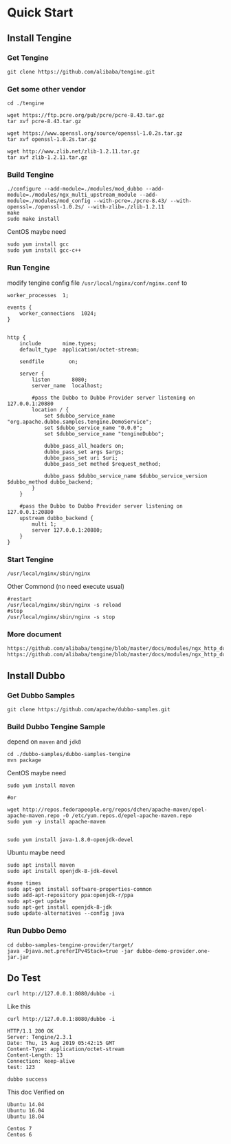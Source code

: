 # Quick Start

## Install Tengine

### Get Tengine
```
git clone https://github.com/alibaba/tengine.git
```
### Get some other vendor
```
cd ./tengine

wget https://ftp.pcre.org/pub/pcre/pcre-8.43.tar.gz
tar xvf pcre-8.43.tar.gz

wget https://www.openssl.org/source/openssl-1.0.2s.tar.gz
tar xvf openssl-1.0.2s.tar.gz

wget http://www.zlib.net/zlib-1.2.11.tar.gz
tar xvf zlib-1.2.11.tar.gz
```

### Build Tengine
```
./configure --add-module=./modules/mod_dubbo --add-module=./modules/ngx_multi_upstream_module --add-module=./modules/mod_config --with-pcre=./pcre-8.43/ --with-openssl=./openssl-1.0.2s/ --with-zlib=./zlib-1.2.11
make
sudo make install
```

CentOS maybe need
```
sudo yum install gcc
sudo yum install gcc-c++
```

### Run Tengine

modify tengine config file ```/usr/local/nginx/conf/nginx.conf``` to 

```
worker_processes  1;

events {
    worker_connections  1024;
}


http {
    include       mime.types;
    default_type  application/octet-stream;

    sendfile        on;

    server {
        listen       8080;
        server_name  localhost;
        
        #pass the Dubbo to Dubbo Provider server listening on 127.0.0.1:20880
        location / {
            set $dubbo_service_name "org.apache.dubbo.samples.tengine.DemoService";
            set $dubbo_service_name "0.0.0";
            set $dubbo_service_name "tengineDubbo";

            dubbo_pass_all_headers on;
            dubbo_pass_set args $args;
            dubbo_pass_set uri $uri;
            dubbo_pass_set method $request_method;
        
            dubbo_pass $dubbo_service_name $dubbo_service_version $dubbo_method dubbo_backend;
        }
    }

    #pass the Dubbo to Dubbo Provider server listening on 127.0.0.1:20880
    upstream dubbo_backend {
        multi 1;
        server 127.0.0.1:20880;
    }
}
```

### Start Tengine

```
/usr/local/nginx/sbin/nginx
```

Other Commond (no need execute usual)
```
#restart
/usr/local/nginx/sbin/nginx -s reload
#stop
/usr/local/nginx/sbin/nginx -s stop
```

### More document
```
https://github.com/alibaba/tengine/blob/master/docs/modules/ngx_http_dubbo_module.md
https://github.com/alibaba/tengine/blob/master/docs/modules/ngx_http_dubbo_module_cn.md
```

## Install Dubbo
### Get Dubbo Samples

```
git clone https://github.com/apache/dubbo-samples.git
```

### Build Dubbo Tengine Sample
depend on ```maven``` and ```jdk8```

```
cd ./dubbo-samples/dubbo-samples-tengine
mvn package
```

CentOS maybe need
```
sudo yum install maven

#or

wget http://repos.fedorapeople.org/repos/dchen/apache-maven/epel-apache-maven.repo -O /etc/yum.repos.d/epel-apache-maven.repo
sudo yum -y install apache-maven


sudo yum install java-1.8.0-openjdk-devel
```

Ubuntu maybe need
```
sudo apt install maven
sudo apt install openjdk-8-jdk-devel

#some times
sudo apt-get install software-properties-common
sudo add-apt-repository ppa:openjdk-r/ppa
sudo apt-get update
sudo apt-get install openjdk-8-jdk
sudo update-alternatives --config java
```

### Run Dubbo Demo
```
cd dubbo-samples-tengine-provider/target/
java -Djava.net.preferIPv4Stack=true -jar dubbo-demo-provider.one-jar.jar
```


## Do Test

```
curl http://127.0.0.1:8080/dubbo -i
```

Like this

```
curl http://127.0.0.1:8080/dubbo -i

HTTP/1.1 200 OK
Server: Tengine/2.3.1
Date: Thu, 15 Aug 2019 05:42:15 GMT
Content-Type: application/octet-stream
Content-Length: 13
Connection: keep-alive
test: 123

dubbo success
```

This doc Verified on
```
Ubuntu 14.04
Ubuntu 16.04
Ubuntu 18.04

Centos 7
Centos 6
```